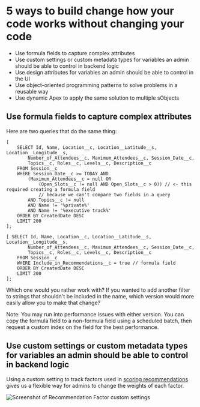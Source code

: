 # 5 ways to build change how your code works without changing your code
* Use formula fields to capture complex attributes
* Use custom settings or custom metadata types for variables an admin should be able to control in backend logic
* Use design attributes for variables an admin should be able to control in the UI
* Use object-oriented programming patterns to solve problems in a reusable way
* Use dynamic Apex to apply the same solution to multiple sObjects

## Use formula fields to capture complex attributes

Here are two queries that do the same thing:
```
[
    SELECT Id, Name, Location__c, Location__Latitude__s, Location__Longitude__s,
        Number_of_Attendees__c, Maximum_Attendees__c, Session_Date__c,
        Topics__c, Roles__c, Levels__c, Description__c
    FROM Session__c
    WHERE Session_Date__c >= TODAY AND
        (Maximum_Attendees__c = null OR
            (Open_Slots__c != null AND Open_Slots__c > 0)) // <- this required creating a formula field
            // because we can't compare two fields in a query
        AND Topics__c != null
        AND Name != '%private%'
        AND Name != '%executive track%'
    ORDER BY CreatedDate DESC
    LIMIT 200
];
```
```
[ SELECT Id, Name, Location__c, Location__Latitude__s, Location__Longitude__s,
        Number_of_Attendees__c, Maximum_Attendees__c, Session_Date__c,
        Topics__c, Roles__c, Levels__c, Description__c
    FROM Session__c
    WHERE Include_in_Recommendations__c = true // formula field
    ORDER BY CreatedDate DESC
    LIMIT 200
];
```

Which one would you rather work with? If you wanted to add another filter to strings that shouldn't be included in the name, which version would more easily allow you to make that change?

Note: You may run into performance issues with either version. You can copy the formula field to a non-formula field using a scheduled batch, then request a custom index on the field for the best performance.

## Use custom settings or custom metadata types for variables an admin should be able to control in backend logic

Using a custom setting to track factors used in [scoring recommendations](https://github.com/lmeerkatz/df17-event-mgmt/blob/master/src/classes/Recommendations_Sessions.cls#L52) gives us a flexible way for admins to change the weights of each factor.

![Screenshot of Recommendation Factor custom settings](https://github.com/lmeerkatz/df17-event-mgmt/blob/master/screenshots/recommendation-factor-custom-setting.png)

